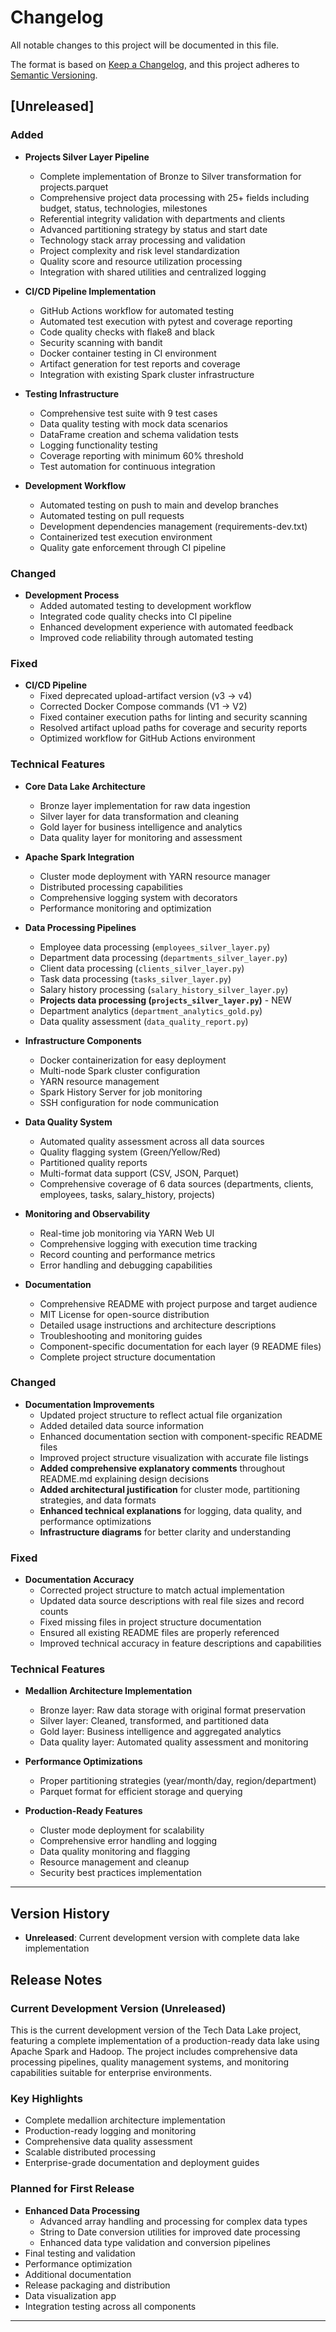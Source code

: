 # Changelog

All notable changes to this project will be documented in this file.

The format is based on [Keep a Changelog](https://keepachangelog.com/en/1.0.0/),
and this project adheres to [Semantic Versioning](https://semver.org/spec/v2.0.0.html).

## [Unreleased]

### Added
- **Projects Silver Layer Pipeline**
  - Complete implementation of Bronze to Silver transformation for projects.parquet
  - Comprehensive project data processing with 25+ fields including budget, status, technologies, milestones
  - Referential integrity validation with departments and clients
  - Advanced partitioning strategy by status and start date
  - Technology stack array processing and validation
  - Project complexity and risk level standardization
  - Quality score and resource utilization processing
  - Integration with shared utilities and centralized logging

- **CI/CD Pipeline Implementation**
  - GitHub Actions workflow for automated testing
  - Automated test execution with pytest and coverage reporting
  - Code quality checks with flake8 and black
  - Security scanning with bandit
  - Docker container testing in CI environment
  - Artifact generation for test reports and coverage
  - Integration with existing Spark cluster infrastructure

- **Testing Infrastructure**
  - Comprehensive test suite with 9 test cases
  - Data quality testing with mock data scenarios
  - DataFrame creation and schema validation tests
  - Logging functionality testing
  - Coverage reporting with minimum 60% threshold
  - Test automation for continuous integration

- **Development Workflow**
  - Automated testing on push to main and develop branches
  - Automated testing on pull requests
  - Development dependencies management (requirements-dev.txt)
  - Containerized test execution environment
  - Quality gate enforcement through CI pipeline

### Changed
- **Development Process**
  - Added automated testing to development workflow
  - Integrated code quality checks into CI pipeline
  - Enhanced development experience with automated feedback
  - Improved code reliability through automated testing

### Fixed
- **CI/CD Pipeline**
  - Fixed deprecated upload-artifact version (v3 → v4)
  - Corrected Docker Compose commands (V1 → V2)
  - Fixed container execution paths for linting and security scanning
  - Resolved artifact upload paths for coverage and security reports
  - Optimized workflow for GitHub Actions environment

### Technical Features
- **Core Data Lake Architecture**
  - Bronze layer implementation for raw data ingestion
  - Silver layer for data transformation and cleaning
  - Gold layer for business intelligence and analytics
  - Data quality layer for monitoring and assessment

- **Apache Spark Integration**
  - Cluster mode deployment with YARN resource manager
  - Distributed processing capabilities
  - Comprehensive logging system with decorators
  - Performance monitoring and optimization

- **Data Processing Pipelines**
  - Employee data processing (`employees_silver_layer.py`)
  - Department data processing (`departments_silver_layer.py`)
  - Client data processing (`clients_silver_layer.py`)
  - Task data processing (`tasks_silver_layer.py`)
  - Salary history processing (`salary_history_silver_layer.py`)
  - **Projects data processing (`projects_silver_layer.py`)** - NEW
  - Department analytics (`department_analytics_gold.py`)
  - Data quality assessment (`data_quality_report.py`)

- **Infrastructure Components**
  - Docker containerization for easy deployment
  - Multi-node Spark cluster configuration
  - YARN resource management
  - Spark History Server for job monitoring
  - SSH configuration for node communication

- **Data Quality System**
  - Automated quality assessment across all data sources
  - Quality flagging system (Green/Yellow/Red)
  - Partitioned quality reports
  - Multi-format data support (CSV, JSON, Parquet)
  - Comprehensive coverage of 6 data sources (departments, clients, employees, tasks, salary_history, projects)

- **Monitoring and Observability**
  - Real-time job monitoring via YARN Web UI
  - Comprehensive logging with execution time tracking
  - Record counting and performance metrics
  - Error handling and debugging capabilities

- **Documentation**
  - Comprehensive README with project purpose and target audience
  - MIT License for open-source distribution
  - Detailed usage instructions and architecture descriptions
  - Troubleshooting and monitoring guides
  - Component-specific documentation for each layer (9 README files)
  - Complete project structure documentation

### Changed
- **Documentation Improvements**
  - Updated project structure to reflect actual file organization
  - Added detailed data source information
  - Enhanced documentation section with component-specific README files
  - Improved project structure visualization with accurate file listings
  - **Added comprehensive explanatory comments** throughout README.md explaining design decisions
  - **Added architectural justification** for cluster mode, partitioning strategies, and data formats
  - **Enhanced technical explanations** for logging, data quality, and performance optimizations
  - **Infrastructure diagrams** for better clarity and understanding

### Fixed
- **Documentation Accuracy**
  - Corrected project structure to match actual implementation
  - Updated data source descriptions with real file sizes and record counts
  - Fixed missing files in project structure documentation
  - Ensured all existing README files are properly referenced
  - Improved technical accuracy in feature descriptions and capabilities

### Technical Features
- **Medallion Architecture Implementation**
  - Bronze layer: Raw data storage with original format preservation
  - Silver layer: Cleaned, transformed, and partitioned data
  - Gold layer: Business intelligence and aggregated analytics
  - Data quality layer: Automated quality assessment and monitoring

- **Performance Optimizations**
  - Proper partitioning strategies (year/month/day, region/department)
  - Parquet format for efficient storage and querying

- **Production-Ready Features**
  - Cluster mode deployment for scalability
  - Comprehensive error handling and logging
  - Data quality monitoring and flagging
  - Resource management and cleanup
  - Security best practices implementation

---

## Version History

- **Unreleased**: Current development version with complete data lake implementation

## Release Notes

### Current Development Version (Unreleased)
This is the current development version of the Tech Data Lake project, featuring a complete implementation of a production-ready data lake using Apache Spark and Hadoop. The project includes comprehensive data processing pipelines, quality management systems, and monitoring capabilities suitable for enterprise environments.

### Key Highlights
- Complete medallion architecture implementation
- Production-ready logging and monitoring
- Comprehensive data quality assessment
- Scalable distributed processing
- Enterprise-grade documentation and deployment guides

### Planned for First Release
- **Enhanced Data Processing**
  - Advanced array handling and processing for complex data types
  - String to Date conversion utilities for improved date processing
  - Enhanced data type validation and conversion pipelines
- Final testing and validation
- Performance optimization
- Additional documentation
- Release packaging and distribution
- Data visualization app
- Integration testing across all components

---
